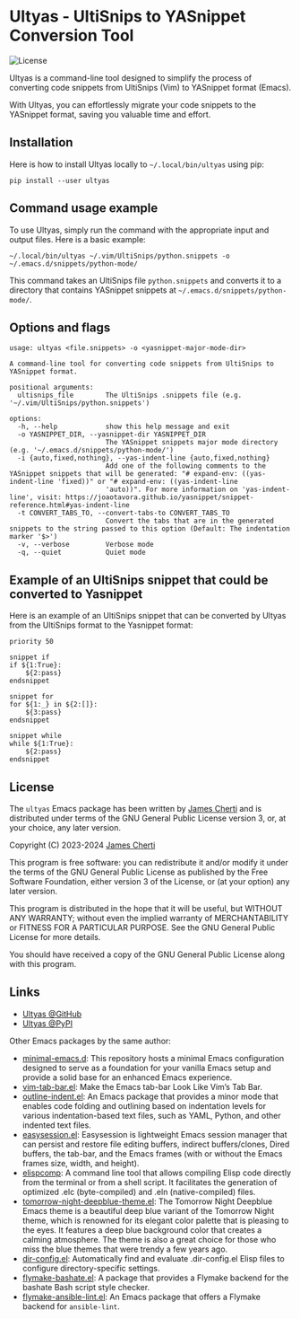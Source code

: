 # Ultyas - UltiSnips to YASnippet Conversion Tool
![License](https://img.shields.io/github/license/jamescherti/ultyas)

Ultyas is a command-line tool designed to simplify the process of converting code snippets from UltiSnips (Vim) to YASnippet format (Emacs).

With Ultyas, you can effortlessly migrate your code snippets to the YASnippet format, saving you valuable time and effort.

## Installation

Here is how to install Ultyas locally to `~/.local/bin/ultyas` using pip:
```
pip install --user ultyas
```

## Command usage example

To use Ultyas, simply run the command with the appropriate input and output files. Here is a basic example:

```
~/.local/bin/ultyas ~/.vim/UltiSnips/python.snippets -o ~/.emacs.d/snippets/python-mode/
```

This command takes an UltiSnips file `python.snippets` and converts it to a directory that contains YASnippet snippets at `~/.emacs.d/snippets/python-mode/`.

## Options and flags

```
usage: ultyas <file.snippets> -o <yasnippet-major-mode-dir>

A command-line tool for converting code snippets from UltiSnips to YASnippet format.

positional arguments:
  ultisnips_file        The UltiSnips .snippets file (e.g. '~/.vim/UltiSnips/python.snippets')

options:
  -h, --help            show this help message and exit
  -o YASNIPPET_DIR, --yasnippet-dir YASNIPPET_DIR
                        The YASnippet snippets major mode directory (e.g. '~/.emacs.d/snippets/python-mode/')
  -i {auto,fixed,nothing}, --yas-indent-line {auto,fixed,nothing}
                        Add one of the following comments to the YASnippet snippets that will be generated: "# expand-env: ((yas-indent-line 'fixed))" or "# expand-env: ((yas-indent-line
                        'auto))". For more information on 'yas-indent-line', visit: https://joaotavora.github.io/yasnippet/snippet-reference.html#yas-indent-line
  -t CONVERT_TABS_TO, --convert-tabs-to CONVERT_TABS_TO
                        Convert the tabs that are in the generated snippets to the string passed to this option (Default: The indentation marker '$>')
  -v, --verbose         Verbose mode
  -q, --quiet           Quiet mode
```

## Example of an UltiSnips snippet that could be converted to Yasnippet

Here is an example of an UltiSnips snippet that can be converted by Ultyas from the UltiSnips format to the Yasnippet format:
```
priority 50

snippet if
if ${1:True}:
	${2:pass}
endsnippet

snippet for
for ${1:_} in ${2:[]}:
	${3:pass}
endsnippet

snippet while
while ${1:True}:
	${2:pass}
endsnippet
```

## License

The `ultyas` Emacs package has been written by [James Cherti](https://www.jamescherti.com/) and is distributed under terms of the GNU General Public License version 3, or, at your choice, any later version.

Copyright (C) 2023-2024 [James Cherti](https://www.jamescherti.com)

This program is free software: you can redistribute it and/or modify it under the terms of the GNU General Public License as published by the Free Software Foundation, either version 3 of the License, or (at your option) any later version.

This program is distributed in the hope that it will be useful, but WITHOUT ANY WARRANTY; without even the implied warranty of MERCHANTABILITY or FITNESS FOR A PARTICULAR PURPOSE. See the GNU General Public License for more details.

You should have received a copy of the GNU General Public License along with this program.

## Links

- [Ultyas @GitHub](https://github.com/jamescherti/ultyas/)
- [Ultyas @PyPI](https://pypi.org/project/ultyas/)

Other Emacs packages by the same author:
- [minimal-emacs.d](https://github.com/jamescherti/minimal-emacs.d): This repository hosts a minimal Emacs configuration designed to serve as a foundation for your vanilla Emacs setup and provide a solid base for an enhanced Emacs experience.
- [vim-tab-bar.el](https://github.com/jamescherti/vim-tab-bar.el): Make the Emacs tab-bar Look Like Vim’s Tab Bar.
- [outline-indent.el](https://github.com/jamescherti/outline-indent.el): An Emacs package that provides a minor mode that enables code folding and outlining based on indentation levels for various indentation-based text files, such as YAML, Python, and other indented text files.
- [easysession.el](https://github.com/jamescherti/easysession.el): Easysession is lightweight Emacs session manager that can persist and restore file editing buffers, indirect buffers/clones, Dired buffers, the tab-bar, and the Emacs frames (with or without the Emacs frames size, width, and height).
- [elispcomp](https://github.com/jamescherti/elispcomp): A command line tool that allows compiling Elisp code directly from the terminal or from a shell script. It facilitates the generation of optimized .elc (byte-compiled) and .eln (native-compiled) files.
- [tomorrow-night-deepblue-theme.el](https://github.com/jamescherti/tomorrow-night-deepblue-theme.el): The Tomorrow Night Deepblue Emacs theme is a beautiful deep blue variant of the Tomorrow Night theme, which is renowned for its elegant color palette that is pleasing to the eyes. It features a deep blue background color that creates a calming atmosphere. The theme is also a great choice for those who miss the blue themes that were trendy a few years ago.
- [dir-config.el](https://github.com/jamescherti/dir-config.el): Automatically find and evaluate .dir-config.el Elisp files to configure directory-specific settings.
- [flymake-bashate.el](https://github.com/jamescherti/flymake-bashate.el): A package that provides a Flymake backend for the bashate Bash script style checker.
- [flymake-ansible-lint.el](https://github.com/jamescherti/flymake-ansible-lint.el): An Emacs package that offers a Flymake backend for `ansible-lint`.
